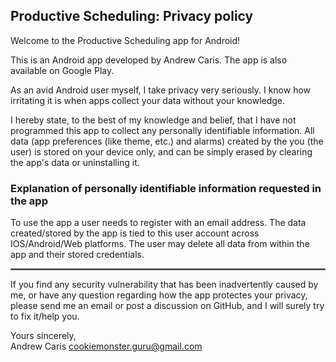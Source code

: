 ## Productive Scheduling: Privacy policy

Welcome to the Productive Scheduling app for Android!

This is an Android app developed by Andrew Caris. The app is also available on Google Play.

As an avid Android user myself, I take privacy very seriously.
I know how irritating it is when apps collect your data without your knowledge.

I hereby state, to the best of my knowledge and belief, that I have not programmed this app to collect any personally identifiable information. All data (app preferences (like theme, etc.) and alarms) created by the you (the user) is stored on your device only, and can be simply erased by clearing the app's data or uninstalling it.

### Explanation of personally identifiable information requested in the app
To use the app a user needs to register with an email address. The data created/stored by the app is tied to this user account across IOS/Android/Web platforms. The user may delete all data from within the app and their stored credentials.

 <hr style="border:1px solid gray">

If you find any security vulnerability that has been inadvertently caused by me, or have any question regarding how the app protectes your privacy, please send me an email or post a discussion on GitHub, and I will surely try to fix it/help you.

Yours sincerely,  
Andrew Caris
cookiemonster.guru@gmail.com
